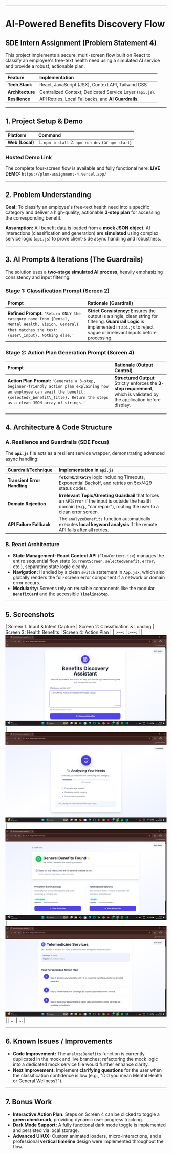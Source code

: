 

***

# AI-Powered Benefits Discovery Flow

## SDE Intern Assignment (Problem Statement 4)

This project implements a secure, multi-screen flow built on React to classify an employee's free-text health need using a simulated AI service and provide a robust, actionable plan.

| Feature | Implementation |
| :--- | :--- |
| **Tech Stack** | React, JavaScript (JSX), Context API, Tailwind CSS |
| **Architecture** | Centralized Context; Dedicated Service Layer (`api.js`). |
| **Resilience** | API Retries, Local Fallbacks, and **AI Guardrails**. |

***

## 1. Project Setup & Demo

| Platform | Command |
| :--- | :--- |
| **Web (Local)** | 1. `npm install` 2. `npm run dev` (or `npm start`) |

### Hosted Demo Link

The complete four-screen flow is available and fully functional here:
 **LIVE DEMO:** `https://plum-assignment-4.vercel.app/`

***

## 2. Problem Understanding

**Goal:** To classify an employee's free-text health need into a specific category and deliver a high-quality, actionable **3-step plan** for accessing the corresponding benefit.

**Assumption:** All benefit data is loaded from a **mock JSON object**. AI interactions (classification and generation) are **simulated** using complex service logic (`api.js`) to prove client-side async handling and robustness.

***

## 3. AI Prompts & Iterations (The Guardrails)

The solution uses a **two-stage simulated AI process**, heavily emphasizing consistency and input filtering.

### Stage 1: Classification Prompt (Screen 2)

| Prompt | Rationale (Guardrail) |
| :--- | :--- |
| **Refined Prompt:** `'Return ONLY the category name from {Dental, Mental Health, Vision, General} that matches the text: {user\_input}. Nothing else.'` | **Strict Consistency:** Ensures the output is a single, clean string for filtering. **Guardrail Logic** is implemented in `api.js` to reject vague or irrelevant inputs before processing. |

### Stage 2: Action Plan Generation Prompt (Screen 4)

| Prompt | Rationale (Output Control) |
| :--- | :--- |
| **Action Plan Prompt:** `'Generate a 3-step, beginner-friendly action plan explaining how an employee can avail the benefit: {selected\_benefit\_title}. Return the steps as a clean JSON array of strings.'` | **Structured Output:** Strictly enforces the **3-step requirement**, which is validated by the application before display. |

***

## 4. Architecture & Code Structure

### A. Resilience and Guardrails (SDE Focus)

The **`api.js`** file acts as a resilient service wrapper, demonstrating advanced async handling:

| Guardrail/Technique | Implementation in `api.js` |
| :--- | :--- |
| **Transient Error Handling** | **`fetchWithRetry`** logic including Timeouts, Exponential Backoff, and retries on 5xx/429 status codes. |
| **Domain Rejection** | **Irrelevant Topic/Greeting Guardrail** that forces an `APIError` if the input is outside the health domain (e.g., "car repair"), routing the user to a clean error screen. |
| **API Failure Fallback** | The `analyzeBenefits` function automatically executes **local keyword analysis** if the remote API fails after all retries. |

### B. React Architecture

* **State Management:** **React Context API** (`FlowContext.jsx`) manages the entire sequential flow state (`currentScreen`, `selectedBenefit`, `error`, etc.), separating state logic cleanly.
* **Navigation:** Handled by a clean `switch` statement in `App.jsx`, which also globally renders the full-screen error component if a network or domain error occurs.
* **Modularity:** Screens rely on reusable components like the modular **`BenefitCard`** and the accessible **`TimelineStep`**.

***

## 5. Screenshots

| Screen 1: Input & Intent Capture | Screen 2: Classification & Loading | Screen 3: Health Benefits | Screen 4: Action Plan |
| :---: | :---: |
| ![Input Screen Image](screenshots/input.png) | ![Loading Classification Screen](screenshots/loading.png) | ![Benefits Screen](screenshots/benefits.png) | ![Action Plan Screen](screenshots/actionplan.png) |
| ... | ... |

***

## 6. Known Issues / Improvements

* **Code Improvement:** The `analyzeBenefits` function is currently duplicated in the mock and live branches; refactoring the mock logic into a dedicated mock service file would further enhance clarity.
* **Next Improvement:** Implement **clarifying questions** for the user when the classification confidence is low (e.g., "Did you mean Mental Health or General Wellness?").

***

## 7. Bonus Work

* **Interactive Action Plan:** Steps on Screen 4 can be clicked to toggle a **green checkmark**, providing dynamic user progress tracking.
* **Dark Mode Support:** A fully functional dark mode toggle is implemented and persisted via local storage.
* **Advanced UI/UX:** Custom animated loaders, micro-interactions, and a professional **vertical timeline** design were implemented throughout the flow.
